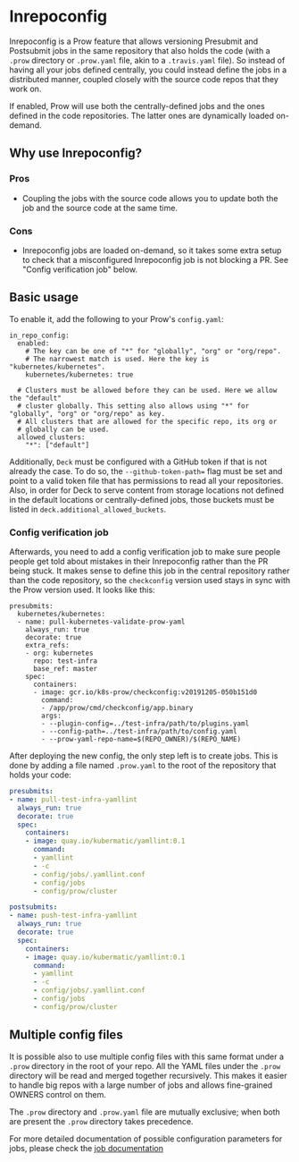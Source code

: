 # Inrepoconfig

Inrepoconfig is a Prow feature that allows versioning Presubmit and Postsubmit
jobs in the same repository that also holds the code (with a `.prow` directory
or `.prow.yaml` file, akin to a `.travis.yaml` file). So instead of having all
your jobs defined centrally, you could instead define the jobs in a distributed
manner, coupled closely with the source code repos that they work on.

If enabled, Prow will use both the centrally-defined jobs and the ones defined
in the code repositories. The latter ones are dynamically loaded on-demand.

## Why use Inrepoconfig?

### Pros

- Coupling the jobs with the source code allows you to update both the job and
  the source code at the same time.

### Cons

- Inrepoconfig jobs are loaded on-demand, so it takes some extra setup to check
  that a misconfigured Inrepoconfig job is not blocking a PR. See "Config
  verification job" below.

## Basic usage

To enable it, add the following to your Prow's `config.yaml`:

```
in_repo_config:
  enabled:
    # The key can be one of "*" for "globally", "org" or "org/repo".
    # The narrowest match is used. Here the key is "kubernetes/kubernetes".
    kubernetes/kubernetes: true

  # Clusters must be allowed before they can be used. Here we allow the "default"
  # cluster globally. This setting also allows using "*" for "globally", "org" or "org/repo" as key.
  # All clusters that are allowed for the specific repo, its org or
  # globally can be used.
  allowed_clusters:
    "*": ["default"]
```

Additionally, `Deck` must be configured with a GitHub token if that is not already the case. To do
so, the `--github-token-path=` flag must be set and point to a valid token file that has permissions
to read all your repositories. Also, in order for Deck to serve content from storage locations not
defined in the default locations or centrally-defined jobs, those buckets must be listed
in `deck.additional_allowed_buckets`.

### Config verification job

Afterwards, you need to add a config verification job to make sure people people get told about
mistakes in their Inrepoconfig rather than the PR being stuck. It makes sense to define this
job in the central repository rather than the code repository, so the `checkconfig` version used
stays in sync with the Prow version used. It looks like this:

```
presubmits:
  kubernetes/kubernetes:
  - name: pull-kubernetes-validate-prow-yaml
    always_run: true
    decorate: true
    extra_refs:
    - org: kubernetes
      repo: test-infra
      base_ref: master
    spec:
      containers:
      - image: gcr.io/k8s-prow/checkconfig:v20191205-050b151d0
        command:
        - /app/prow/cmd/checkconfig/app.binary
        args:
        - --plugin-config=../test-infra/path/to/plugins.yaml
        - --config-path=../test-infra/path/to/config.yaml
        - --prow-yaml-repo-name=$(REPO_OWNER)/$(REPO_NAME)
```

After deploying the new config, the only step left is to create jobs. This is done by adding a file
named `.prow.yaml` to the root of the repository that holds your code:

```yaml
presubmits:
- name: pull-test-infra-yamllint
  always_run: true
  decorate: true
  spec:
    containers:
    - image: quay.io/kubermatic/yamllint:0.1
      command:
      - yamllint
      - -c
      - config/jobs/.yamllint.conf
      - config/jobs
      - config/prow/cluster

postsubmits:
- name: push-test-infra-yamllint
  always_run: true
  decorate: true
  spec:
    containers:
    - image: quay.io/kubermatic/yamllint:0.1
      command:
      - yamllint
      - -c
      - config/jobs/.yamllint.conf
      - config/jobs
      - config/prow/cluster
```

## Multiple config files

It is possible also to use multiple config files with this same format under a `.prow`
directory in the root of your repo. All the YAML files under the `.prow` directory will
be read and merged together recursively. This makes it easier to handle big repos with
a large number of jobs and allows fine-grained OWNERS control on them.

The `.prow` directory and `.prow.yaml` file are mutually exclusive; when both are present the `.prow` directory takes precedence.

For more detailed documentation of possible configuration parameters for jobs, please check the [job documentation](/prow/jobs.md)
